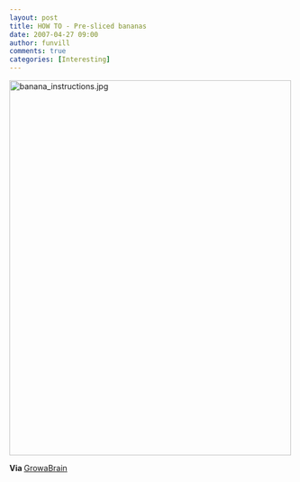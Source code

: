 ```yaml
---
layout: post
title: HOW TO - Pre-sliced bananas
date: 2007-04-27 09:00
author: funvill
comments: true
categories: [Interesting]
---
```

<a href="http://blog.abluestar.com/public/uploads/banana_instructions.jpg" rel="lightbox"><img src="http://blog.abluestar.com/public/uploads/banana_instructions.jpg" alt="banana_instructions.jpg" title="banana_instructions.jpg" border="0" height="666" width="500" /></a>

<strong>Via </strong><a href="http://growabrain.typepad.com/growabrain/2007/04/sliced_banana.html">GrowaBrain</a>
